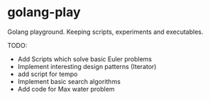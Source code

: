 # golang-play
Golang playground. Keeping scripts, experiments and executables. 

TODO: 
- Add Scripts which solve basic Euler problems
- Implement interesting design patterns (Iterator)
- add script for tempo
- Implement basic search algorithms
- Add code for Max water problem
